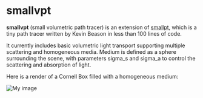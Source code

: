 smallvpt
========

<b>smallvpt</b> (small volumetric path tracer) is an extension of <a href="http://www.kevinbeason.com/smallpt/">smallpt</a>, which is a tiny path tracer written by Kevin Beason in less than 100 lines of code.

It currently includes basic volumetric light transport supporting multiple scattering and homogeneous media. Medium is defined as a sphere surrounding the scene, with parameters sigma_s and sigma_a to control the scattering and absorption of light.

Here is a render of a Cornell Box filled with a homogeneous medium:

![My image](https://raw.github.com/D-POWER/smallvpt/master/Renders/image%20-%200.01%20sigma_s%20%5B2048spp%5D.png)
